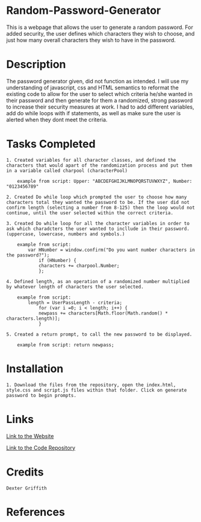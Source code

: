 # Random-Password-Generator

This is a webpage that allows the user to generate a random password. For added security, the user defines which characters they wish to choose, and just how many overall characters they wish to have in the password. 

# Description   

The password generator given, did not function as intended. I will use my understanding of javascript, css and HTML semantics to reformat the existing code to allow for the user to select which criteria he/she wanted in their password and then generate for them a randomized, strong password to increase their security measures at work. I had to add different variables, add do while loops with if statements, as well as make sure the user is alerted when they dont meet the criteria. 

# Tasks Completed

    1. Created variables for all character classes, and defined the characters that would apart of the randomization process and put them in a variable called charpool (characterPool)

        example from script: Upper: "ABCDEFGHIJKLMNOPQRSTUVWXYZ", Number: "0123456789"

    2. Created Do while loop which prompted the user to choose how many characters total they wanted the password to be. If the user did not confirm length (selecting a number from 8-125) then the loop would not continue, until the user selected within the correct criteria.

    3. Created Do while loop for all the character variables in order to ask which charadcters the user wanted to incllude in their password. (uppercase, lowercase, numbers and symbols.)

        example from script: 
            var HNumber = window.confirm("Do you want number characters in the password?");
                if (HNumber) {
                characters += charpool.Number;
                };

    4. Defined length, as an operation of a randomized number multiplied by whatever length of characters the user selected. 

        example from script: 
            length = UserPassLength - criteria;
                for (var i =0; i < length; i++) {
                newpass += characters[Math.floor(Math.random() * characters.length)]; 
                }

    5. Created a return prompt, to call the new password to be displayed. 

        example from script: return newpass;

# Installation

    1. Download the files from the repository, open the index.html, style.css and script.js files within that folder. Click on generate password to begin prompts. 

# Links 

[Link to the Website](https://dexterlgriffith.github.io/Random-Password-Generator/)

[Link to the Code Repository](https://github.com/DexterLGriffith/Random-Password-Generator)

# Credits 

    Dexter Griffith

# References

